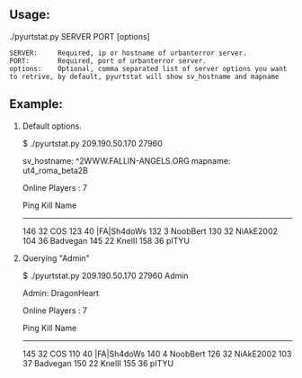 ## Usage:

./pyurtstat.py SERVER PORT [options]

    SERVER:		Required, ip or hostname of urbanterror server.
    PORT:		Required, port of urbanterror server.
    options:	Optional, comma separated list of server options you want to retrive, by default, pyurtstat will show sv_hostname and mapname


## Example:

1. Default options.

    $ ./pyurtstat.py 209.190.50.170 27960

    sv_hostname:		^2WWW.FALLIN-ANGELS.ORG
    mapname:		ut4_roma_beta2B

    Online Players : 7

    Ping			Kill			Name
    ----------------------  ----------------------  ----------------------
    146			32			COS
    123			40			|FA|Sh4doWs
    132			3			NoobBert
    130			32			NiAkE2002
    104			36			Badvegan
    145			22			KnelII
    158			36			pITYU

2. Querying "Admin"

    $ ./pyurtstat.py 209.190.50.170 27960 Admin

    Admin:		DragonHeart

    Online Players : 7

    Ping			Kill			Name
    ----------------------  ----------------------  ----------------------
    145			32			COS
    110			40			|FA|Sh4doWs
    140			4			NoobBert
    126			32			NiAkE2002
    103			37			Badvegan
    150			22			KnelII
    155			36			pITYU
